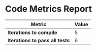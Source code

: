 # Code Metrics Report

| Metric                          | Value     |
|---------------------------------|-----------|
| **Iterations to  compile**      | 5         |
| **Iterations to pass all tests**| 6         |


